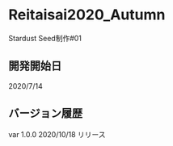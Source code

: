 # Reitaisai2020_Autumn
Stardust Seed制作#01

## 開発開始日
2020/7/14

## バージョン履歴
var 1.0.0	2020/10/18
リリース
